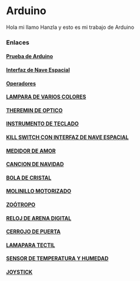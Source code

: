 # Arduino

Hola mi llamo Hanzla y esto es mi trabajo de Arduino


### Enlaces

#### [Prueba de Arduino](https://github.com/Hanzla55/Arduino/blob/main/Primera%20prueba.md#protoboard)
#### [Interfaz de Nave Espacial](https://github.com/Hanzla55/Arduino/blob/main/INTERFAZ%20DE%20NAVE%20ESPACIAL.md)
#### [Operadores](https://github.com/Hanzla55/Arduino/blob/main/OPERADORES.md)
#### [LAMPARA DE VARIOS COLORES](https://github.com/Hanzla55/Arduino/blob/main/LAMAPARA%20VARIOS%20COLORES.md)
#### [THEREMIN DE OPTICO](https://github.com/Hanzla55/Arduino/blob/main/THEREMIN%20DE%20%C3%93PTICO.md)
#### [INSTRUMENTO DE TECLADO](https://github.com/Hanzla55/Arduino/blob/main/INSTRUMENTO%20DE%20TECLADO.md)
#### [KILL SWITCH CON INTERFAZ DE NAVE ESPACIAL](https://github.com/Hanzla55/Arduino/blob/main/KILL%20SWITCH%20CON%20INTERFAZ%20DE%20NAVE%20ESPACIAL.md)
#### [MEDIDOR DE AMOR](https://github.com/Hanzla55/Arduino/blob/main/MEDIDOR%20DE%20AMOR.md)
#### [CANCION DE NAVIDAD](https://github.com/Hanzla55/Arduino/blob/main/Cancion%20Navidad.md)
#### [BOLA DE CRISTAL](https://github.com/Hanzla55/Arduino/blob/main/Bola%20de%20Cristal.md)
#### [MOLINILLO MOTORIZADO](https://github.com/Hanzla55/Arduino/blob/main/Molinillo%20Motorizado.md)
#### [ZOÓTROPO](https://github.com/Hanzla55/Arduino/blob/main/Zo%C3%B3tropo.Md)
#### [RELOJ DE ARENA DIGITAL](https://github.com/Hanzla55/Arduino/blob/main/Reloj%20de%20Arena%20Digital.md)
#### [CERROJO DE PUERTA](https://github.com/Hanzla55/Arduino/blob/main/Cerrejo%20de%20puerta.md)
#### [LAMAPARA TECTIL](https://github.com/Hanzla55/Arduino/blob/main/Lamapara%20Tactil.md)
#### [SENSOR DE TEMPERATURA Y HUMEDAD](https://github.com/Hanzla55/Arduino/blob/main/Sensor%20de%20temperatura%20y%20humedad.md)
#### [JOYSTICK](https://github.com/Hanzla55/Arduino/blob/main/JoyStick.md)
